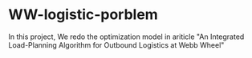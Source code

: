 # WW-logistic-porblem
In this project, We redo the optimization model in ariticle "An Integrated Load-Planning Algorithm for Outbound Logistics at Webb Wheel"
